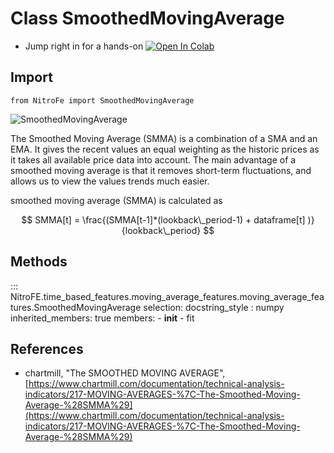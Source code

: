 

# Class SmoothedMovingAverage

* Jump right in for a hands-on [![Open In Colab](https://camo.githubusercontent.com/52feade06f2fecbf006889a904d221e6a730c194/68747470733a2f2f636f6c61622e72657365617263682e676f6f676c652e636f6d2f6173736574732f636f6c61622d62616467652e737667)](https://colab.research.google.com/drive/1mdA639urFTbtybZP7oR_0XHOLOYiiA0h?usp=sharing)

## Import
`
from NitroFe import SmoothedMovingAverage
`

![SmoothedMovingAverage](https://media.giphy.com/media/LqMwgXOw1hMXgi5hGs/giphy.gif)

The Smoothed Moving Average (SMMA) is a combination of a SMA and an EMA.
It gives the recent values an equal weighting as the historic prices as it takes all available price data into account.
The main advantage of a smoothed moving average is that it removes short-term fluctuations,
and allows us to view the values trends much easier.

smoothed moving average (SMMA) is calculated as

$$
SMMA[t] = \frac{(SMMA[t-1]*(lookback\_period-1) + dataframe[t] )}{lookback\_period}
$$

## Methods

::: NitroFE.time_based_features.moving_average_features.moving_average_features.SmoothedMovingAverage
    selection:
        docstring_style : numpy
        inherited_members: true
        members:
        - __init__
        - fit



References
------
* chartmill, "The SMOOTHED MOVING AVERAGE",
    [https://www.chartmill.com/documentation/technical-analysis-indicators/217-MOVING-AVERAGES-%7C-The-Smoothed-Moving-Average-%28SMMA%29](https://www.chartmill.com/documentation/technical-analysis-indicators/217-MOVING-AVERAGES-%7C-The-Smoothed-Moving-Average-%28SMMA%29)